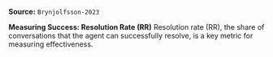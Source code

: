 **Source:** `Brynjolfsson-2023`

**Measuring Success: Resolution Rate (RR)**
Resolution rate (RR), the share of conversations that the agent can successfully resolve, is a key metric for measuring effectiveness.

